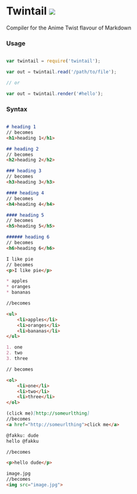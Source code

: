# Twintail ![](https://img.shields.io/travis/SundarJ/Twintail.svg?style=flat-square)

Compiler for the Anime Twist flavour of Markdown

### Usage

```js

var twintail = require('twintail');

var out = twintail.read('/path/to/file');

// or

var out = twintail.render('#hello');

```

### Syntax

```md

# heading 1
// becomes
<h1>heading 1</h1>

## heading 2
// becomes
<h2>heading 2</h2>

### heading 3
// becomes
<h3>heading 3</h3>

#### heading 4
// becomes
<h4>heading 4</h4>

#### heading 5
// becomes
<h5>heading 5</h5>

###### heading 6
// becomes
<h6>heading 6</h6>

I like pie
// becomes
<p>I like pie</p>

* apples
* oranges
* bananas

//becomes

<ul>
    <li>apples</li>
    <li>oranges</li>
    <li>bananas</li>
</ul>

1. one
2. two
3. three

// becomes

<ol>
    <li>one</li>
    <li>two</li>
    <li>three</li>
</ol>

(click me)[http://someurlthing]
//becomes
<a href="http://someurlthing">click me</a>

@fakku: dude
hello @fakku

//becomes

<p>hello dude</p>

image.jpg
//becomes
<img src="image.jpg">

```